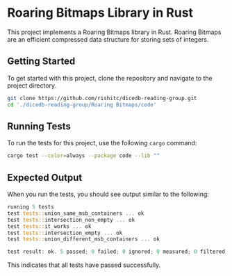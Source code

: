 # Roaring Bitmaps Library in Rust

This project implements a Roaring Bitmaps library in Rust. Roaring Bitmaps are an efficient compressed data structure for storing sets of integers.

## Getting Started

To get started with this project, clone the repository and navigate to the project directory.

```sh
git clone https://github.com/rishitc/dicedb-reading-group.git
cd './dicedb-reading-group/Roaring Bitmaps/code'
```

## Running Tests

To run the tests for this project, use the following `cargo` command:

```sh
cargo test --color=always --package code --lib ""
```

## Expected Output

When you run the tests, you should see output similar to the following:

```rust
running 5 tests
test tests::union_same_msb_containers ... ok
test tests::intersection_non_empty ... ok
test tests::it_works ... ok
test tests::intersection_empty ... ok
test tests::union_different_msb_containers ... ok

test result: ok. 5 passed; 0 failed; 0 ignored; 0 measured; 0 filtered out; finished in 0.17s
```

This indicates that all tests have passed successfully.
